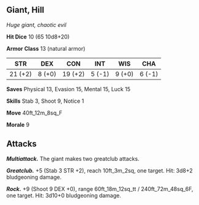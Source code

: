 ## Giant, Hill

*Huge giant, chaotic evil*

**Hit Dice** 10 (65 10d8+20)

**Armor Class** 13 (natural armor)

| STR     | DEX     | CON     | INT     | WIS     | CHA     |
|---------|---------|---------|---------|---------|---------|
| 21 (+2) |  8 (+0) | 19 (+2) |  5 (-1) |  9 (+0) |  6 (-1) |

**Saves** Physical 13, Evasion 15, Mental 15, Luck 15

**Skills** Stab 3, Shoot 9, Notice 1

**Move** 40ft\_12m\_8sq\_F

**Morale** 9

## Attacks

***Multiattack.*** The giant makes two greatclub attacks.

***Greatclub.*** +5 (Stab 3 STR +2), reach 10ft\_3m\_2sq, one target. Hit: 3d8+2 bludgeoning damage.

***Rock.*** +9 (Shoot 9 DEX +0), range 60ft\_18m\_12sq\_tt / 240ft\_72m\_48sq\_6F, one target. Hit: 3d10+0 bludgeoning damage.

